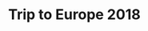 ---
title: Trip to Europe 2018
showTitle: true
image: /assets/img/photography/Europe7.jpg
materials:
isPhoto: true
description: 
---